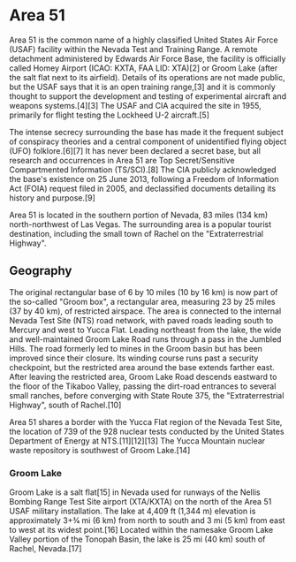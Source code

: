 # Area 51

Area 51 is the common name of a highly classified United States Air Force (USAF) facility within the Nevada Test and Training Range. A remote detachment administered by Edwards Air Force Base, the facility is officially called Homey Airport (ICAO: KXTA, FAA LID: XTA)[2] or Groom Lake (after the salt flat next to its airfield). Details of its operations are not made public, but the USAF says that it is an open training range,[3] and it is commonly thought to support the development and testing of experimental aircraft and weapons systems.[4][3] The USAF and CIA acquired the site in 1955, primarily for flight testing the Lockheed U-2 aircraft.[5]

The intense secrecy surrounding the base has made it the frequent subject of conspiracy theories and a central component of unidentified flying object (UFO) folklore.[6][7] It has never been declared a secret base, but all research and occurrences in Area 51 are Top Secret/Sensitive Compartmented Information (TS/SCI).[8] The CIA publicly acknowledged the base's existence on 25 June 2013, following a Freedom of Information Act (FOIA) request filed in 2005, and declassified documents detailing its history and purpose.[9]

Area 51 is located in the southern portion of Nevada, 83 miles (134 km) north-northwest of Las Vegas. The surrounding area is a popular tourist destination, including the small town of Rachel on the "Extraterrestrial Highway".

## Geography

The original rectangular base of 6 by 10 miles (10 by 16 km) is now part of the so-called "Groom box", a rectangular area, measuring 23 by 25 miles (37 by 40 km), of restricted airspace. The area is connected to the internal Nevada Test Site (NTS) road network, with paved roads leading south to Mercury and west to Yucca Flat. Leading northeast from the lake, the wide and well-maintained Groom Lake Road runs through a pass in the Jumbled Hills. The road formerly led to mines in the Groom basin but has been improved since their closure. Its winding course runs past a security checkpoint, but the restricted area around the base extends farther east. After leaving the restricted area, Groom Lake Road descends eastward to the floor of the Tikaboo Valley, passing the dirt-road entrances to several small ranches, before converging with State Route 375, the "Extraterrestrial Highway", south of Rachel.[10]

Area 51 shares a border with the Yucca Flat region of the Nevada Test Site, the location of 739 of the 928 nuclear tests conducted by the United States Department of Energy at NTS.[11][12][13] The Yucca Mountain nuclear waste repository is southwest of Groom Lake.[14]

### Groom Lake

Groom Lake is a salt flat[15] in Nevada used for runways of the Nellis Bombing Range Test Site airport (XTA/KXTA) on the north of the Area 51 USAF military installation. The lake at 4,409 ft (1,344 m) elevation is approximately 3+3⁄4 mi (6 km) from north to south and 3 mi (5 km) from east to west at its widest point.[16] Located within the namesake Groom Lake Valley portion of the Tonopah Basin, the lake is 25 mi (40 km) south of Rachel, Nevada.[17]